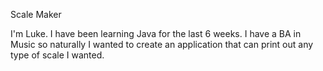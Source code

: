 Scale Maker

 I'm Luke. I have been learning Java for the last 6 weeks. I have a BA in Music so naturally I wanted to create an application that can print out any type of scale I wanted. 
 

